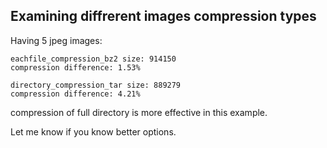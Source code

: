 ## Examining diffrerent images compression types

Having 5 jpeg images:

    eachfile_compression_bz2 size: 914150
    compression difference: 1.53%

    directory_compression_tar size: 889279
    compression difference: 4.21%

compression of full directory is more effective in this example.

Let me know if you know better options.